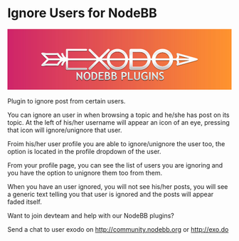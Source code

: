 # Ignore Users for NodeBB

![Alt text](/nodeplugins.jpg "Exodo plugins")

Plugin to ignore post from certain users.

You can ignore an user in when browsing a topic and he/she has post on its topic. At the left of his/her username will appear an icon of an eye, pressing that icon will ignore/unignore that user.

Froim his/her user profile you are able to ignore/unignore the user too, the option is located in the profile dropdown of the user.

From your profile page, you can see the list of users you are ignoring and you have the option to unignore them too from them.

When you have an user ignored, you will not see his/her posts, you will see a generic text telling you that user is ignored and the posts will appear faded itself.


Want to join devteam and help with our NodeBB plugins? 

Send a chat to user exodo on http://community.nodebb.org or http://exo.do
